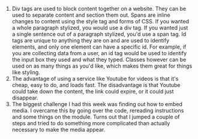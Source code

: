 1) Div tags are used to block content together on a website. They can be used to separate content and section
them out. Spans are inline changes to content using the style tag and forms of CSS. If you wanted a whole paragraph stylized, you would use a div tag. If you wanted just a single sentence out of a paragraph stylized, you'd use a span tag. Id tags are unique to anything they are on and are used to identify elements, and only one
element can have a specific id. For example, if you are collecting data from a user, an id tag would be used to identify the input box they used and what they typed. Classes however can be used on as many things as you'd like, which makes them great for things like styling.
2) The advantage of using a service like Youtube for videos is that it's cheap, easy to do, and loads fast. The disadvantage
is that Youtube could take down the content, the link could expire, or it could just disappear.
3) The biggest challenge I had this week was finding out how to embed media. I overcame this by going over the code, rereading instructions and some things on the module.
Turns out that I jumped a couple of steps and tried to do something more complicated than actually necessary to make the media appear.
